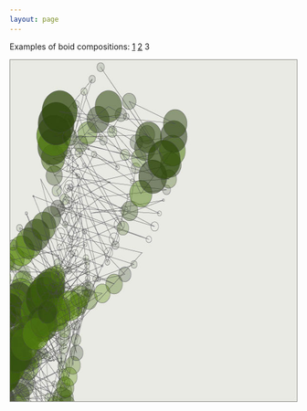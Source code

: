 ```yaml
---
layout: page
---
```

<p>Examples of boid compositions:
<a href="Boids(1)">1</a> <a href="Boids(2)">2</a> 3</p>

<p><span class="media"><img src="/static/media/boids3.jpg" width="600" height="600" alt="" /></span>
</p>
